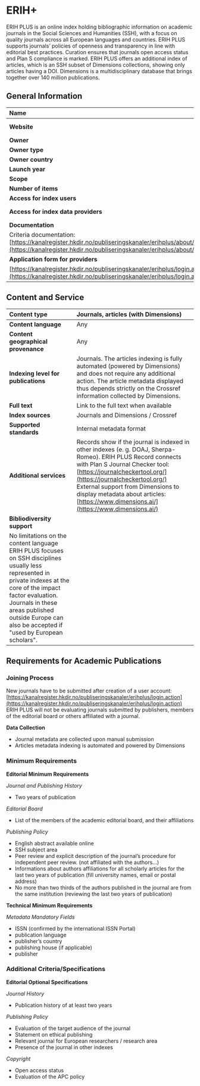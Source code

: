 # ERIH+

ERIH PLUS is an online index holding bibliographic information on academic journals in the Social Sciences and Humanities (SSH), with a focus on quality journals across all European languages and countries. ERIH PLUS supports journals’ policies of openness and transparency in line with editorial best practices. Curation ensures that journals open access status and Plan S compliance is marked. ERIH PLUS offers an additional index of articles, which is an SSH subset of Dimensions collections, showing only articles having a DOI. Dimensions is a multidisciplinary database that brings together over 140 million publications.

## General Information

| Name | ERIH+ |
| :---- | :---- |
| **Website** | [https://kanalregister.hkdir.no/publiseringskanaler/erihplus/](https://kanalregister.hkdir.no/publiseringskanaler/erihplus/) |
| **Owner** | Norwegian Ministry of Education and Research |
| **Owner type** | Public research organization |
| **Owner country** | Norway |
| **Launch year** | 2014 |
| **Scope** | Social Science and Humanities |
| **Number of items** | Above 10 million articles  |
| **Access for index users** | Free |
| **Access for index data providers** | Free upon registration and not affiliated with the journals (publishers and members of the editorial board) |
| **Documentation** |  |
| Criteria documentation:  [https://kanalregister.hkdir.no/publiseringskanaler/erihplus/about/criteria\_for\_inclusion](https://kanalregister.hkdir.no/publiseringskanaler/erihplus/about/criteria\_for\_inclusion)  |  |
| **Application form for providers** |  |
| [https://kanalregister.hkdir.no/publiseringskanaler/erihplus/login.action](https://kanalregister.hkdir.no/publiseringskanaler/erihplus/login.action)  |  |

## Content and Service

| Content type | Journals, articles (with Dimensions) |
| :---- | :---- |
| **Content language** | Any |
| **Content geographical provenance** | Any |
| **Indexing level for publications** | Journals. The articles indexing is fully automated (powered by Dimensions) and does not require any additional action. The article metadata displayed thus depends strictly on the Crossref information collected by Dimensions. |
| **Full text** | Link to the full text when available |
| **Index sources** | Journals and Dimensions / Crossref |
| **Supported standards** | Internal metadata format |
| **Additional services** | Records show if the journal is indexed in other indexes (e. g. DOAJ, Sherpa-Romeo). ERIH PLUS Record connects with Plan S Journal Checker tool: [https://journalcheckertool.org/](https://journalcheckertool.org/)  External support from Dimensions to display metadata about articles: [https://www.dimensions.ai/](https://www.dimensions.ai/)  |
| **Bibliodiversity support** |  |
| No limitations on the content language ERIH PLUS focuses on SSH disciplines usually less represented in private indexes at the core of the impact factor evaluation. Journals in these areas published outside Europe can also be accepted if "used by European scholars". |  |

## Requirements for Academic Publications

### Joining Process

New journals have to be submitted after creation of a user account:   
[https://kanalregister.hkdir.no/publiseringskanaler/erihplus/login.action](https://kanalregister.hkdir.no/publiseringskanaler/erihplus/login.action)   
ERIH PLUS will not be evaluating journals submitted by publishers, members of the editorial board or others affiliated with a journal.

**Data Collection**

* Journal metadata are collected upon manual submission  
* Articles metadata indexing is automated and powered by Dimensions

### Minimum Requirements

**Editorial Minimum Requirements**

*Journal and Publishing History*

* Two years of publication

*Editorial Board*

* List of the members of the academic editorial board, and their affiliations

*Publishing Policy*

* English abstract available online  
* SSH subject area   
* Peer review and explicit description of the journal’s procedure for independent peer review. (not affiliated with the authors…)  
* Informations about authors affiliations for all scholarly articles for the last two years of publication (fill university names, email or postal address)  
* No more than two thirds of the authors published in the journal are from the same institution (reviewing the last two years of publication)

**Technical Minimum Requirements**

*Metadata Mandatory Fields*

* ISSN (confirmed by the international ISSN Portal)  
* publication language  
* publisher’s country  
* publishing house (if applicable)  
* publisher

### Additional Criteria/Specifications

**Editorial Optional Specifications**

*Journal History* 

* Publication history of at least two years

*Publishing Policy* 

* Evaluation of the target audience of the journal  
* Statement on ethical publishing  
* Relevant journal for European researchers / research area   
* Presence of the journal in other indexes

*Copyright*

* Open access status  
* Evaluation of the APC policy